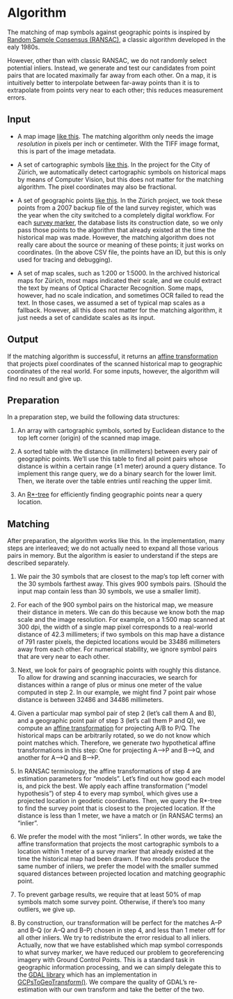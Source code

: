 # Algorithm

The matching of map symbols against geographic points is inspired by
[Random Sample Consensus
(RANSAC)](https://en.wikipedia.org/wiki/Random_sample_consensus), a
classic algorithm developed in the ealy 1980s.

However, other than with classic RANSAC, we do not randomly select
potential inliers. Instead, we generate and test our candidates from
point pairs that are located maximally far away from each other.  On a
map, it is intuitively better to interpolate between far-away points
than it is to extrapolate from points very near to each other; this
reduces measurement errors.

## Input

* A map image [like this](../testdata/HG3099.tif). The matching
  algorithm only needs the image *resolution* in pixels per inch or
  centimeter. With the TIFF image format, this is part of the image
  metadata.

* A set of cartographic symbols [like this](../testdata/symbols.csv).
  In the project for the City of Zürich, we automatically detect
  cartographic symbols on historical maps by means of Computer Vision,
  but this does not matter for the matching algorithm.  The pixel
  coordinates may also be fractional.

* A set of geographic points [like this](../testdata/points.csv).  In
  the Zürich project, we took these points from a 2007 backup file of
  the land survey register, which was the year when the city switched
  to a completely digital workflow. For each [survey
  marker](https://en.wikipedia.org/wiki/Survey_marker), the database
  lists its construction date, so we only pass those points to the
  algorithm that already existed at the time the historical map was
  made. However, the matching algorithm does not really care about the
  source or meaning of these points; it just works on coordinates. (In
  the above CSV file, the points have an ID, but this is only used for
  tracing and debugging).

* A set of map scales, such as 1:200 or 1:5000. In the archived
  historical maps for Zürich, most maps indicated their scale, and we
  could extract the text by means of Optical Character
  Recognition. Some maps, however, had no scale indication, and
  sometimes OCR failed to read the text. In those cases, we assumed a
  set of typical map scales as a fallback.  However, all this does not
  matter for the matching algorithm, it just needs a set of candidate
  scales as its input.


## Output

If the matching algorithm is successful, it returns an [affine
transformation](https://en.wikipedia.org/wiki/Affine_transformation)
that projects pixel coordinates of the scanned historical map to
geographic coordinates of the real world. For some inputs, however,
the algorithm will find no result and give up.


## Preparation

In a preparation step, we build the following data structures:

1. An array with cartographic symbols, sorted by
Euclidean distance to the top left corner (origin)
of the scanned map image.

2. A sorted table with the distance (in millimeters) between every
pair of geographic points. We’ll use this table to find all point
pairs whose distance is within a certain range (±1 meter) around a
query distance. To implement this range query, we do a binary search
for the lower limit.  Then, we iterate over the table entries until
reaching the upper limit.

3. An [R*-tree](https://en.wikipedia.org/wiki/R*-tree) for efficiently
finding geographic points near a query location.


## Matching

After preparation, the algorithm works like this. In the implementation,
many steps are interleaved; we do not actually need to expand all those
various pairs in memory. But the algorithm is easier to understand if the
steps are described separately.

1. We pair the 30 symbols that are closest to the map’s top left
corner with the 30 symbols farthest away. This gives 900 symbols
pairs. (Should the input map contain less than 30 symbols, we use a
smaller limit).

2. For each of the 900 symbol pairs on the historical map, we measure
their distance in meters. We can do this because we know both the map
scale and the image resolution. For example, on a 1:500 map scanned at
300 dpi, the width of a single map pixel corresponds to a real-world
distance of 42.3 millimeters; if two symbols on this map have a
distance of 791 raster pixels, the depicted locations would be
33486 millimeters away from each other. For numerical stability,
we ignore symbol pairs that are very near to each other.

3. Next, we look for pairs of geographic points with roughly this
distance.  To allow for drawing and scanning inaccuracies, we search
for distances within a range of plus or minus one meter of the value
computed in step 2.  In our example, we might find 7 point pair whose
distance is between 32486 and 34486 millimeters.

4. Given a particular map symbol pair of step 2 (let’s call them A and
B), and a geographic point pair of step 3 (let’s call them P and Q),
we compute an
[affine transformation](https://en.wikipedia.org/wiki/Affine_transformation)
for projecting A/B to P/Q. The historical maps can be arbitrarily
rotated, so we do not know which point matches which. Therefore, we
generate _two_ hypothetical affine transformations in this step: One
for projecting A⟶P and B⟶Q, and another for A⟶Q and B⟶P.

5. In RANSAC terminology, the affine transformations of step 4 are
estimation parameters for “models”. Let’s find out how good each
model is, and pick the best. We apply each affine transformation
(“model hypothesis”) of step 4 to every map symbol, which gives use a
projected location in geodetic coordinates. Then, we query the R*-tree
to find the survey point that is closest to the projected location.
If the distance is less than 1 meter, we have a match or (in RANSAC
terms) an “inlier”.

6. We prefer the model with the most “inliers”. In other words, we take
the affine transformation that projects the most cartographic symbols
to a location within 1 meter of a survey marker that already existed
at the time the historical map had been drawn. If two models produce
the same number of inliers, we prefer the model with the smaller summed
squared distances between projected location and matching geographic point.

7. To prevent garbage results, we require that at least 50% of map symbols
match some survey point. Otherwise, if there’s too many outliers,
we give up.

8. By construction, our transformation will be perfect for the matches
A–P and B–Q (or A–Q and B–P) chosen in step 4, and less than 1 meter
off for all other inliers. We try to redistribute the error residual
to all inliers. Actually, now that we have established which map symbol
corresponds to what survey marker, we have reduced our problem to
georeferencing imagery with Ground Control Points. This is a standard
task in geographic information processing, and we can simply
delegate this to the [GDAL library](https://gdal.org/) which has
an implementation in
[GCPsToGeoTransform()](https://gdal.org/en/release-3.9/doxygen/gdal_8h.html#ae6bc0eeea40d1645fbd44d7431c8db07). We compare the quality of GDAL’s
re-estimation with our own transform and take the better of the two.
